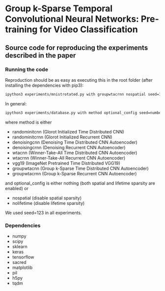 # Group k-Sparse Temporal Convolutional Neural Networks: Pre-training for Video Classification
## Source code for reproducing the experiments described in the paper

### Running the code
Reproduction should be as easy as executing this in the root folder (after installing the dependencies with pip3):
```bash
ipython3 experiments/mnistrotated.py with groupwtacrnn nospatial seed=123
```
In general:
```bash
ipython3 experiments/database.py with method optional_config seed=number
```
where method is either
* randominitcnn (Glorot Initialized Time Distributed CNN)
* randominitcrnn (Glorot Initialized Recurrent CNN)
* denoisingcnn (Denoising Time Distributed CNN Autoencoder)
* denoisingcrnn (Denoising Recurrent CNN Autoencoder)
* wtacnn (Winner-Take-All Time Distributed CNN Autoencoder)
* wtacrnn (Winner-Take-All Recurrent CNN Autoencoder)
* vgg19 (ImageNet Pretrained Time Distributed VGG19)
* groupwtacnn (Group k-Sparse Time Distributed CNN Autoencoder)
* groupwtacrnn (Group k-Sparse Recurrent CNN Autoencoder)

and optional_config is either nothing (both spatial and lifetime sparsity are enabled) or
* nospatial (disable spatial sparsity)
* nolifetime (disable lifetime sparsity)

We used seed=123 in all experiments.

### Dependencies
* numpy
* scipy
* sklearn
* keras
* tensorflow
* sacred
* matplotlib
* pil
* h5py
* tqdm
